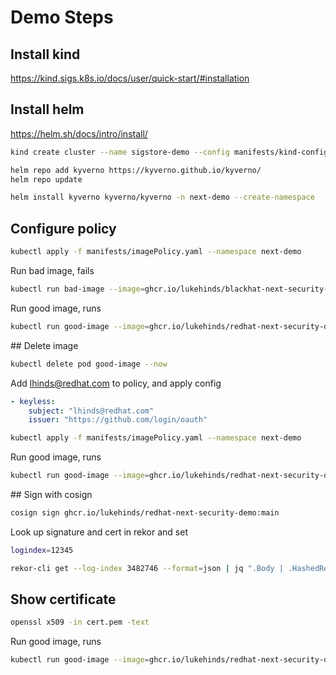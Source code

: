 # Demo Steps

## Install kind

https://kind.sigs.k8s.io/docs/user/quick-start/#installation

## Install helm

https://helm.sh/docs/intro/install/

```bash
kind create cluster --name sigstore-demo --config manifests/kind-config.yaml
```

```bash
helm repo add kyverno https://kyverno.github.io/kyverno/
helm repo update
```

```bash
helm install kyverno kyverno/kyverno -n next-demo --create-namespace
```

## Configure policy


```bash
kubectl apply -f manifests/imagePolicy.yaml --namespace next-demo
```

Run bad image, fails

```bash
kubectl run bad-image --image=ghcr.io/lukehinds/blackhat-next-security-demo:main
```

Run good image, runs

```bash
kubectl run good-image --image=ghcr.io/lukehinds/redhat-next-security-demo:main
```

## Delete image

```bash
kubectl delete pod good-image --now
```

Add lhinds@redhat.com to policy, and apply config 

```yaml
- keyless:
    subject: "lhinds@redhat.com"
    issuer: "https://github.com/login/oauth"
```

```bash
kubectl apply -f manifests/imagePolicy.yaml --namespace next-demo
```

Run good image, runs

```bash
kubectl run good-image --image=ghcr.io/lukehinds/redhat-next-security-demo:main
```

## Sign with cosign

```bash
cosign sign ghcr.io/lukehinds/redhat-next-security-demo:main
```

Look up signature and cert in rekor and set 

```bash
logindex=12345
```

```bash
rekor-cli get --log-index 3482746 --format=json | jq ".Body | .HashedRekordObj | .signature | .publicKey | .content" | cut -d '"' -f2 | base64 -D
```

## Show certificate

```bash
openssl x509 -in cert.pem -text
```

Run good image, runs

```bash
kubectl run good-image --image=ghcr.io/lukehinds/redhat-next-security-demo:main
```

